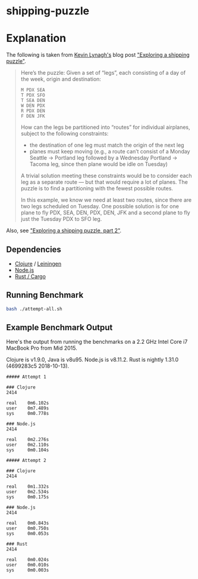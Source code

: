 # shipping-puzzle

# Explanation

The following is taken from [Kevin Lynagh's][kevin's blog] blog post
["Exploring a shipping puzzle"][puzzle link].

> Here’s the puzzle: Given a set of “legs”, each consisting of a day of the
> week, origin and destination:
>
> ```
> M PDX SEA
> T PDX SFO
> T SEA DEN
> W DEN PDX
> R PDX DEN
> F DEN JFK
> ```
>
> How can the legs be partitioned into “routes” for individual airplanes,
> subject to the following constraints:
>
> *   the destination of one leg must match the origin of the next leg
> *   planes must keep moving (e.g., a route can’t consist of a Monday Seattle
>     -> Portland leg followed by a Wednesday Portland -> Tacoma leg, since then
>     plane would be idle on Tuesday)
>
> A trivial solution meeting these constraints would be to consider each leg as
> a separate route — but that would require a lot of planes. The puzzle is to
> find a partitioning with the fewest possible routes.
>
> In this example, we know we need at least two routes, since there are two legs
> scheduled on Tuesday. One possible solution is for one plane to fly PDX, SEA,
> DEN, PDX, DEN, JFK and a second plane to fly just the Tuesday PDX to SFO leg.

Also, see ["Exploring a shipping puzzle, part 2"][puzzle link 2].

[kevin's blog]: https://kevinlynagh.com/
[puzzle link]: https://kevinlynagh.com/notes/shipping-puzzle/
[puzzle link 2]: https://kevinlynagh.com/notes/shipping-puzzle/part-2/

## Dependencies

*   [Clojure](https://clojure.org/) / [Leiningen](https://leiningen.org/)
*   [Node.js](https://nodejs.org/)
*   [Rust / Cargo](https://rustup.rs/)

## Running Benchmark

```bash
bash ./attempt-all.sh
```

## Example Benchmark Output

Here's the output from running the benchmarks on a 2.2 GHz Intel Core i7 MacBook
Pro from Mid 2015.

Clojure is v1.9.0, Java is v8u95.
Node.js is v8.11.2.
Rust is nightly 1.31.0 (4699283c5 2018-10-13).

```
##### Attempt 1

### Clojure
2414

real    0m6.102s
user    0m7.489s
sys     0m0.778s

### Node.js
2414

real    0m2.276s
user    0m2.110s
sys     0m0.104s

##### Attempt 2

### Clojure
2414

real    0m1.332s
user    0m2.534s
sys     0m0.175s

### Node.js
2414

real    0m0.843s
user    0m0.750s
sys     0m0.053s

### Rust
2414

real    0m0.024s
user    0m0.010s
sys     0m0.003s
```
